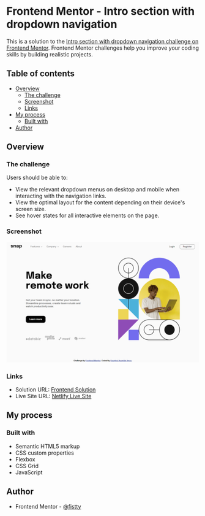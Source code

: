 # Frontend Mentor - Intro section with dropdown navigation

This is a solution to the [Intro section with dropdown navigation challenge on Frontend Mentor](https://www.frontendmentor.io/challenges/intro-section-with-dropdown-navigation-ryaPetHE5). Frontend Mentor challenges help you improve your coding skills by building realistic projects.

## Table of contents

- [Overview](#overview)
  - [The challenge](#the-challenge)
  - [Screenshot](#screenshot)
  - [Links](#links)
- [My process](#my-process)
  - [Built with](#built-with)
- [Author](#author)

## Overview

### The challenge

Users should be able to:

- View the relevant dropdown menus on desktop and mobile when interacting with the navigation links.
- View the optimal layout for the content depending on their device's screen size.
- See hover states for all interactive elements on the page.

### Screenshot

![](./Screenshot.png)

### Links

- Solution URL: [Frontend Solution](https://www.frontendmentor.io/solutions/intro-section-with-dropdown-navigation-_JSVGkW310)
- Live Site URL: [Netlify Live Site](https://fistty-intro-section-dropdown.netlify.app/)

## My process

### Built with

- Semantic HTML5 markup
- CSS custom properties
- Flexbox
- CSS Grid
- JavaScript

## Author

- Frontend Mentor - [@fistty](https://www.frontendmentor.io/profile/fistty)
